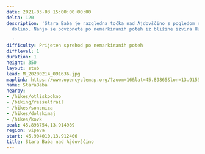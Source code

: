 ```yaml
---
date: 2021-03-03 15:00:00+00:00
delta: 120
description: 'Stara Baba je razgledna točka nad Ajdovščino s pogledom na celotno Vipavsko
  dolino. Nanjo se povzpnete po nemarkiranih poteh iz bližine izvira Hublja.

  '
difficulty: Prijeten sprehod po nemarkiranih poteh
difflevel: 1
duration: 1
height: 350
layout: stub
lead: M_20200214_091636.jpg
maplink: https://www.opencyclemap.org/?zoom=16&lat=45.89865&lon=13.91553&layers=B0000
name: StaraBaba
nearby:
- /hikes/otliskookno
- /biking/resseltrail
- /hikes/soncnica
- /hikes/dolskimaj
- /hikes/kovk
peak: 45.898754,13.914989
region: vipava
start: 45.904010,13.912406
title: Stara Baba nad Ajdovščino
---
```

